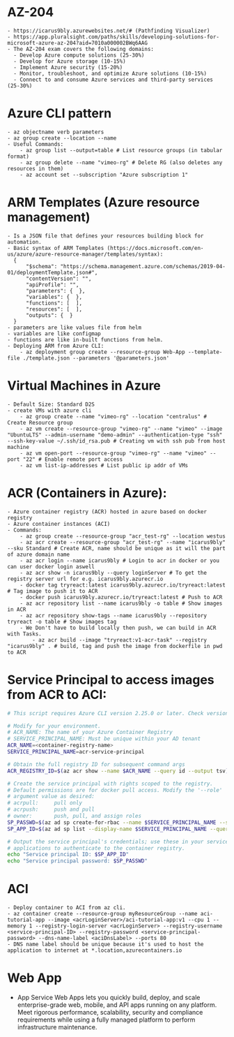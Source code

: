 # AZ-204
    - https://icarus9bly.azurewebsites.net/# (Pathfinding Visualizer)
    - https://app.pluralsight.com/paths/skills/developing-solutions-for-microsoft-azure-az-204?aid=7010a000002BWq6AAG 
    - The AZ-204 exam covers the following domains:
      - Develop Azure compute solutions (25-30%)
      - Develop for Azure storage (10-15%)
      - Implement Azure security (15-20%)
      - Monitor, troubleshoot, and optimize Azure solutions (10-15%)
      - Connect to and consume Azure services and third-party services (25-30%)
# Azure CLI pattern
    - az objectname verb parameters   
    - az group create --location --name
    - Useful Commands:
        - az group list --output=table # List resource groups (in tabular format)
        - az group delete --name "vimeo-rg" # Delete RG (also deletes any resources in them)
        - az account set --subscription "Azure subscription 1"
# ARM Templates (Azure resource management)
    - Is a JSON file that defines your resources building block for automation.
    - Basic syntax of ARM Templates (https://docs.microsoft.com/en-us/azure/azure-resource-manager/templates/syntax):
      {
          "$schema": "https://schema.management.azure.com/schemas/2019-04-01/deploymentTemplate.json#",
          "contentVersion": "",
          "apiProfile": "",
          "parameters": {  },
          "variables": {  },
          "functions": [  ],
          "resources": [  ],
          "outputs": {  }
      }
    - parameters are like values file from helm
    - variables are like configmap
    - functions are like in-built functions from helm.
    - Deploying ARM from Azure CLI:
        - az deployment group create --resource-group Web-App --template-file ./template.json --parameters '@parameters.json'
    
# Virtual Machines in Azure
    - Default Size: Standard D2S
    - create VMs with azure cli
        - az group create --name "vimeo-rg" --location "centralus" # Create Resource group
        - az vm create --resource-group "vimeo-rg" --name "vimeo" --image "UbuntuLTS" --admin-username "demo-admin" --authentication-type "ssh" --ssh-key-value ~/.ssh/id_rsa.pub # Creating vm with ssh pub from host machine
        - az vm open-port --resource-group "vimeo-rg" --name "vimeo" --port "22" # Enable remote port access
        - az vm list-ip-addresses # List public ip addr of VMs
# ACR (Containers in Azure):
    - Azure container registry (ACR) hosted in azure based on docker registry
    - Azure container instances (ACI)
    - Commands:
        - az group create --resource-group "acr_test-rg" --location westus
        - az acr create --resource-group "acr_test-rg" --name "icarus9bly" --sku Standard # Create ACR, name should be unique as it will the part of azure domain name
        - az acr login --name icarus9bly # Login to acr in docker or you can user docker login aswell
        - az acr show -n icarus9bly --query loginServer # To get the registry server url for e.g. icarus9bly.azurecr.io
        - docker tag tryreact:latest icarus9bly.azurecr.io/tryreact:latest # Tag image to push it to ACR
        - docker push icarus9bly.azurecr.io/tryreact:latest # Push to ACR
        - az acr repository list --name icarus9bly -o table # Show images in ACR
        - az acr repository show-tags --name icarus9bly --repository tryreact -o table # Show images tag
        - We Don't have to build locally then push, we can build in ACR with Tasks.
            - az acr build --image "tryreact:v1-acr-task" --registry "icarus9bly" . # build, tag and push the image from dockerfile in pwd to ACR
# Service Principal to access images from ACR to ACI:
```sh #!/bin/bash
# This script requires Azure CLI version 2.25.0 or later. Check version with `az --version`.

# Modify for your environment.
# ACR_NAME: The name of your Azure Container Registry
# SERVICE_PRINCIPAL_NAME: Must be unique within your AD tenant
ACR_NAME=<container-registry-name>
SERVICE_PRINCIPAL_NAME=acr-service-principal

# Obtain the full registry ID for subsequent command args
ACR_REGISTRY_ID=$(az acr show --name $ACR_NAME --query id --output tsv)

# Create the service principal with rights scoped to the registry.
# Default permissions are for docker pull access. Modify the '--role'
# argument value as desired:
# acrpull:     pull only
# acrpush:     push and pull
# owner:       push, pull, and assign roles
SP_PASSWD=$(az ad sp create-for-rbac --name $SERVICE_PRINCIPAL_NAME --scopes $ACR_REGISTRY_ID --role acrpull --query password --output tsv)
SP_APP_ID=$(az ad sp list --display-name $SERVICE_PRINCIPAL_NAME --query [].appId --output tsv)

# Output the service principal's credentials; use these in your services and
# applications to authenticate to the container registry.
echo "Service principal ID: $SP_APP_ID"
echo "Service principal password: $SP_PASSWD"
```    
# ACI
    - Deploy container to ACI from az cli.
    - az container create --resource-group myResourceGroup --name aci-tutorial-app --image <acrLoginServer>/aci-tutorial-app:v1 --cpu 1 --memory 1 --registry-login-server <acrLoginServer> --registry-username <service-principal-ID> --registry-password <service-principal-password> --dns-name-label <aciDnsLabel> --ports 80
    - DNS name label should be unique because it's used to host the application to internet at *.location,azurecontainers.io
    
# Web App
   - App Service Web Apps lets you quickly build, deploy, and scale enterprise-grade web, mobile, and API apps running on any platform. Meet rigorous performance, scalability, security and compliance requirements while using a fully managed platform to perform infrastructure maintenance.

